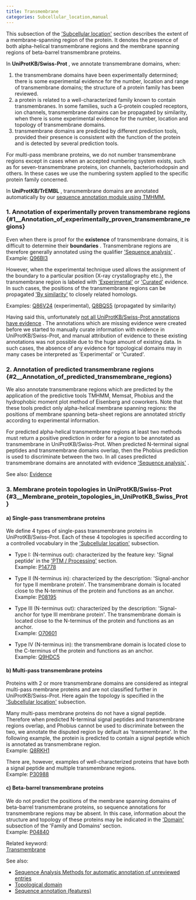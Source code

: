 ```yaml
---
title: Transmembrane
categories: Subcellular_location,manual
---
```


This subsection of the ['Subcellular location'](http://www.uniprot.org/help/subcellular%5Flocation%5Fsection) section describes the extent of a membrane-spanning region of the protein. It denotes the presence of both alpha-helical transmembrane regions and the membrane spanning regions of beta-barrel transmembrane proteins.

In **UniProtKB/Swiss-Prot** , we annotate transmembrane domains, when:  
1. the transmembrane domains have been experimentally determined; there is some experimental evidence for the number, location and range of transmembrane domains; the structure of a protein family has been reviewed.  
2. a protein is related to a well-characterized family known to contain transmembranes. In some families, such a G-protein coupled receptors, ion channels, transmembrane domains can be propagated by similarity, when there is some experimental evidence for the number, location and topology of transmembrane domains.  
3. transmembrane domains are predicted by different prediction tools, provided their presence is consistent with the function of the protein and is detected by several prediction tools.

For multi-pass membrane proteins, we do not number transmembrane regions except in cases when an accepted numbering system exists, such as for seven-transmembrane proteins, ion channels, bacteriorhodopsin and others. In these cases we use the numbering system applied to the specific protein family concerned.

In **UniProtKB/TrEMBL** , transmembrane domains are annotated automatically by our [sequence annotation module using TMHMM.](http://www.uniprot.org/help/sam)

### 1. Annotation of experimentally proven transmembrane regions {\#1\_\_Annotation\_of\_experimentally\_proven\_transmembrane\_regions}

Even when there is proof for the **existence** of transmembrane domains, it is difficult to determine their **boundaries** . Transmembrane regions are therefore generally annotated using the qualifier ['Sequence analysis'](http://www.uniprot.org/help/evidences#ECO:0000255) .  
Example: [Q96BI3](https://www.uniprot.org/uniprotkb/q96bi3#subcellular_location)

However, when the experimental technique used allows the assignment of the boundary to a particular position (X-ray crystallography etc.), the transmembrane region is labeled with ['Experimental'](http://www.uniprot.org/help/evidences#ECO:0000269) or ['Curated'](http://www.uniprot.org/help/evidences#ECO:0000305) evidence. In such cases, the positions of the transmembrane regions can be propagated ['By similarity'](http://www.uniprot.org/help/evidences#ECO:0000250) to closely related homologs.

Examples: [Q86V24](https://www.uniprot.org/uniprotkb/q86v24#subcellular_location) (experimental), [Q8BQS5](https://www.uniprot.org/uniprotkb/q8bqs5#subcellular_location) (propagated by similarity)

Having said this, unfortunately [not all UniProtKB/Swiss-Prot annotations have evidence](http://www.uniprot.org/help/evidence%5Fin%5Fswissprot) . The annotations which are missing evidence were created before we started to manually curate information with evidence in UniProtKB/Swiss-Prot, and manual attribution of evidence to these existing annotations was not possible due to the huge amount of existing data. In such cases, the absence of any evidence for topological domains may in many cases be interpreted as 'Experimental' or 'Curated'.

### 2. Annotation of predicted transmembrane regions {\#2\_\_Annotation\_of\_predicted\_transmembrane\_regions}

We also annotate transmembrane regions which are predicted by the application of the predictive tools TMHMM, Memsat, Phobius and the hydrophobic moment plot method of Eisenberg and coworkers. Note that these tools predict only alpha-helical membrane spanning regions: the positions of membrane spanning beta-sheet regions are annotated strictly according to experimental information.

For predicted alpha-helical transmembrane regions at least two methods must return a positive prediction in order for a region to be annotated as transmembrane in UniProtKB/Swiss-Prot. When predicted N-terminal signal peptides and transmembrane domains overlap, then the Phobius prediction is used to discriminate between the two. In all cases predicted transmembrane domains are annotated with evidence ['Sequence analysis'](http://www.uniprot.org/help/evidences#ECO:0000255) .

See also: [Evidence](https://www.uniprot.org/help/evidences)

### 3. Membrane protein topologies in UniProtKB/Swiss-Prot {\#3\_\_Membrane\_protein\_topologies\_in\_UniProtKB\_Swiss\_Prot}

#### a) Single-pass transmembrane proteins

We define 4 types of single-pass transmembrane proteins in UniProtKB/Swiss-Prot. Each of these 4 topologies is specified according to a controlled vocabulary in the ['Subcellular location'](https://www.uniprot.org/help/subcellular_location_section) subsection.

-   Type I: (N-terminus out): characterized by the feature key: 'Signal peptide' in the ['PTM / Processing'](http://www.uniprot.org/help/ptm%5Fprocessing%5Fsection) section.  
    Example: [P14778](https://www.uniprot.org/uniprotkb/p14778#subcellular_location)

<!-- -->

-   Type II (N-terminus in): characterized by the description: 'Signal-anchor for type II membrane protein'. The transmembrane domain is located close to the N-terminus of the protein and functions as an anchor.  
    Example: [P08195](https://www.uniprot.org/uniprotkb/p08195#subcellular_location)

<!-- -->

-   Type III (N-terminus out): characterized by the description: 'Signal-anchor for type III membrane protein'. The transmembrane domain is located close to the N-terminus of the protein and functions as an anchor.  
    Example: [O70601](https://www.uniprot.org/uniprotkb/o70601#subcellular_location)

<!-- -->

-   Type IV (N-terminus in): the transmembrane domain is located close to the C-terminus of the protein and functions as an anchor.  
    Example: [Q9HDC5](https://www.uniprot.org/uniprotkb/q9hdc5#subcellular_location)

#### b) Multi-pass transmembrane proteins

Proteins with 2 or more transmembrane domains are considered as integral multi-pass membrane proteins and are not classified further in UniProtKB/Swiss-Prot. Here again the topology is specified in the ['Subcellular location'](https://www.uniprot.org/help/subcellular_location_section) subsection.

Many multi-pass membrane proteins do not have a signal peptide. Therefore when predicted N-terminal signal peptides and transmembrane regions overlap, and Phobius cannot be used to discriminate between the two, we annotate the disputed region by default as 'transmembrane'. In the following example, the protein is predicted to contain a signal peptide which is annotated as transmembrane region.  
Example: [Q8RKH1](https://www.uniprot.org/uniprotkb/q8rkh1#subcellular%5Flocation)

There are, however, examples of well-characterized proteins that have both a signal peptide and multiple transmembrane regions.  
Example: [P30988](https://www.uniprot.org/uniprotkb/p30988#subcellular%5Flocation)

#### c) Beta-barrel transmembrane proteins

We do not predict the positions of the membrane spanning domains of beta-barrel transmembrane proteins, so sequence annotations for transmembrane regions may be absent. In this case, information about the structure and topology of these proteins may be indicated in the ['Domain'](https://www.uniprot.org/help/domain_cc) subsection of the 'Family and Domains' section.  
Example: [P04840](https://www.uniprot.org/uniprotkb/p04840#family_and_domains)

Related keyword:  
[Transmembrane](http://www.uniprot.org/keywords/812)

See also:

-   [Sequence Analysis Methods for automatic annotation of unreviewed entries](http://www.uniprot.org/help/sam)
-   [Topological domain](https://www.uniprot.org/help/topo%5fdom)
-   [Sequence annotation (features)](http://www.uniprot.org/help/sequence%5Fannotation)

